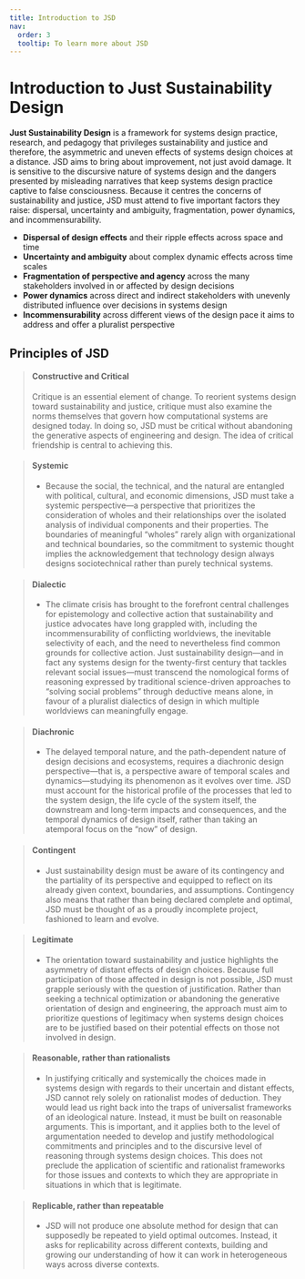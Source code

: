 ```yaml
---
title: Introduction to JSD
nav:
  order: 3
  tooltip: To learn more about JSD
---
```


# Introduction to Just Sustainability Design

**Just Sustainability Design** is a framework for systems design practice, research, and pedagogy that privileges sustainability and justice and therefore, the asymmetric and uneven effects of systems design choices at a distance. JSD aims to bring about improvement, not just avoid damage. It is sensitive to the discursive nature of systems design and the dangers presented by misleading narratives that keep systems design practice captive to false consciousness. Because it centres the concerns of sustainability and justice, JSD must attend to five important factors they raise: dispersal, uncertainty and ambiguity, fragmentation, power dynamics, and incommensurability.

- **Dispersal of design effects** and their ripple effects across space and time
- **Uncertainty and ambiguity** about complex dynamic effects across time scales
- **Fragmentation of perspective and agency** across the many stakeholders involved in or affected by design decisions
- **Power dynamics** across direct and indirect stakeholders with unevenly distributed influence over decisions in systems design
- **Incommensurability** across different views of the design pace it aims to address and offer a pluralist perspective

## Principles of JSD

>#### Constructive and Critical
>
> Critique is an essential element of change. To reorient systems design toward sustainability and justice, critique must also examine the norms themselves that govern how computational systems are designed today. In doing so, JSD must be critical without abandoning the generative aspects of engineering and design. The idea of critical friendship is central to achieving this.

>#### Systemic
>
> - Because the social, the technical, and the natural are entangled with political, cultural, and economic dimensions, JSD must take a systemic perspective—a perspective that prioritizes the consideration of wholes and their relationships over the isolated analysis of individual components and their properties. The boundaries of meaningful “wholes” rarely align with organizational and technical boundaries, so the commitment to systemic thought implies the acknowledgement that technology design always designs sociotechnical rather than purely technical systems.

>#### Dialectic
>
> - The climate crisis has brought to the forefront central challenges for epistemology and collective action that sustainability and justice advocates have long grappled with, including the incommensurability of conflicting worldviews, the inevitable selectivity of each, and the need to nevertheless find common grounds for collective action. Just sustainability design—and in fact any systems design for the twenty-first century that tackles relevant social issues—must transcend the nomological forms of reasoning expressed by traditional science-driven approaches to “solving social problems” through deductive means alone, in favour of a pluralist dialectics of design in which multiple worldviews can meaningfully engage.

>#### Diachronic
>
> - The delayed temporal nature, and the path-dependent nature of design decisions and ecosystems, requires a diachronic design perspective—that is, a perspective aware of temporal scales and dynamics—studying its phenomenon as it evolves over time. JSD must account for the historical profile of the processes that led to the system design, the life cycle of the system itself, the downstream and long-term impacts and consequences, and the temporal dynamics of design itself, rather than taking an atemporal focus on the “now” of design.

>#### Contingent
>
> - Just sustainability design must be aware of its contingency and the partiality of its perspective and equipped to reflect on its already given context, boundaries, and assumptions. Contingency also means that rather than being declared complete and optimal, JSD must be thought of as a proudly incomplete project, fashioned to learn and evolve.

>#### Legitimate
>
> - The orientation toward sustainability and justice highlights the asymmetry of distant effects of design choices. Because full participation of those affected in design is not possible, JSD must grapple seriously with the question of justification. Rather than seeking a technical optimization or abandoning the generative orientation of design and engineering, the approach must aim to prioritize questions of legitimacy when systems design choices are to be justified based on their potential effects on those not involved in design.

>#### Reasonable, rather than rationalists
>
> - In justifying critically and systemically the choices made in systems design with regards to their uncertain and distant effects, JSD cannot rely solely on rationalist modes of deduction. They would lead us right back into the traps of universalist frameworks of an ideological nature. Instead, it must be built on reasonable arguments. This is important, and it applies both to the level of argumentation needed to develop and justify methodological commitments and principles and to the discursive level of reasoning through systems design choices. This does not preclude the application of scientific and rationalist frameworks for those issues and contexts to which they are appropriate in situations in which that is legitimate.

>#### Replicable, rather than repeatable
>
> - JSD will not produce one absolute method for design that can supposedly be repeated to yield optimal outcomes. Instead, it asks for replicability across different contexts, building and growing our understanding of how it can work in heterogeneous ways across diverse contexts.

